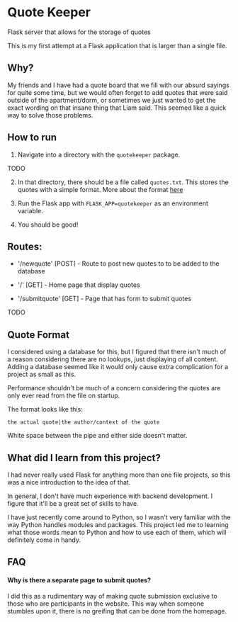 # Quote Keeper

Flask server that allows for the storage of quotes

This is my first attempt at a Flask application that is larger than a single file.

## Why?

My friends and I have had a quote board that we fill with our absurd sayings
for quite some time, but we would often forget to add quotes that were said
outside of the apartment/dorm, or sometimes we just wanted to get the
exact wording on that insane thing that Liam said. This seemed like a quick
way to solve those problems.

## How to run

1. Navigate into a directory with the `quotekeeper` package.

TODO

2. In that directory, there should be a file called `quotes.txt`. This stores
the quotes with a simple format. More about the format [here](#quote-format)

3. Run the Flask app with `FLASK_APP=quotekeeper` as an environment variable.

4. You should be good!

## Routes:
* '/newquote' [POST] - Route to post new quotes to to be added to the database

* '/' [GET] - Home page that display quotes

* '/submitquote' [GET] - Page that has form to submit quotes


TODO

## Quote Format

I considered using a database for this, but I figured that there isn't much
of a reason considering there are no lookups, just displaying of all content.
Adding a database seemed like it would only cause extra complication for
a project as small as this.

Performance shouldn't be much of a concern considering the quotes are only
ever read from the file on startup.

The format looks like this:
```
the actual quote|the author/context of the quote
```

White space between the pipe and either side doesn't matter.

## What did I learn from this project?

I had never really used Flask for anything more than one file projects, so
this was a nice introduction to the idea of that.

In general, I don't have much experience with backend development. I figure
that it'll be a great set of skills to have.

I have just recently come around to Python, so I wasn't very familiar with
the way Python handles modules and packages. This project led me to learning
what those words mean to Python and how to use each of them, which will
definitely come in handy.

## FAQ

#### Why is there a separate page to submit quotes?

I did this as a rudimentary way of making quote submission exclusive to those
who are participants in the website. This way when someone stumbles upon it,
there is no greifing that can be done from the homepage.
